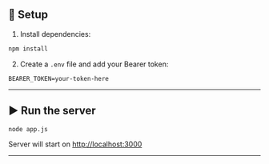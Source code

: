 ## 🔧 Setup

1. Install dependencies:

```bash
npm install
```

2. Create a `.env` file and add your Bearer token:

```env
BEARER_TOKEN=your-token-here
```

---

## ▶️ Run the server

```bash
node app.js
```

Server will start on [http://localhost:3000](http://localhost:3000)

---
